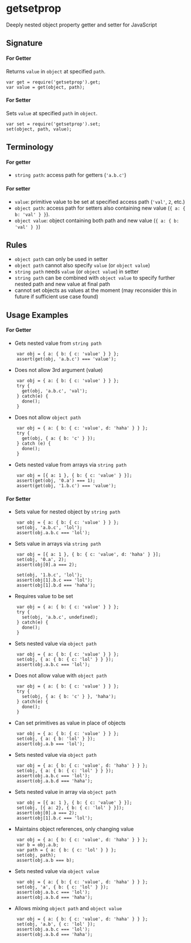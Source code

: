 # getsetprop
Deeply nested object property getter and setter for JavaScript

## Signature

#### For Getter
Returns `value` in `object` at specified `path`.

    var get = require('getsetprop').get;
    var value = get(object, path);

#### For Setter

Sets `value` at specified `path` in `object`.

    var set = require('getsetprop').set;
    set(object, path, value);

## Terminology

#### For getter
- `string path`: access path for getters (`'a.b.c'`)

#### For setter
- `value`: primitive value to be set at specified access path
  (`'val'`, `2`, etc.)
- `object path`: access path for setters also containing new value
  (`{ a: { b: 'val' } }`).
- `object value`: object containing both path and new value
  (`{ a: { b: 'val' } }`)

## Rules

- `object path` can only be used in setter
- `object path` cannot also specify `value` (or `object value`)
- `string path` needs `value` (or `object value`) in setter
- `string path` can be combined with `object value` to specify further
  nested path and new value at final path
- cannot set objects as values at the moment (may reconsider this in
  future if sufficient use case found)

## Usage Examples

#### For Getter

- Gets nested value from `string path`

```
    var obj = { a: { b: { c: 'value' } } };
    assert(get(obj, 'a.b.c') === 'value');
```

- Does not allow 3rd argument (value)

```
    var obj = { a: { b: { c: 'value' } } };
    try {
      get(obj, 'a.b.c', 'val');
    } catch(e) {
      done();
    }
```

- Does not allow `object path`

```
    var obj = { a: { b: { c: 'value', d: 'haha' } } };
    try {
      get(obj, { a: { b: 'c' } });
    } catch (e) {
      done();
    }
```

- Gets nested value from arrays via `string path`

```
    var obj = [{ a: 1 }, { b: { c: 'value' } }];
    assert(get(obj, '0.a') === 1);
    assert(get(obj, '1.b.c') === 'value');
```

#### For Setter

- Sets value for nested object by `string path`

```
    var obj = { a: { b: { c: 'value' } } };
    set(obj, 'a.b.c', 'lol');
    assert(obj.a.b.c === 'lol');
```

- Sets value in arrays via `string path`

```
    var obj = [{ a: 1 }, { b: { c: 'value', d: 'haha' } }];
    set(obj, '0.a', 2);
    assert(obj[0].a === 2);

    set(obj, '1.b.c', 'lol');
    assert(obj[1].b.c === 'lol');
    assert(obj[1].b.d === 'haha');
```

- Requires value to be set

```
    var obj = { a: { b: { c: 'value' } } };
    try {
      set(obj, 'a.b.c', undefined);
    } catch(e) {
      done();
    }
```

- Sets nested value via `object path`

```
    var obj = { a: { b: { c: 'value' } } };
    set(obj, { a: { b: { c: 'lol' } } });
    assert(obj.a.b.c === 'lol');
```

- Does not allow value with `object path`

```
    var obj = { a: { b: { c: 'value' } } };
    try {
      set(obj, { a: { b: 'c' } }, 'haha');
    } catch(e) {
      done();
    }
```

- Can set primitives as value in place of objects

```
    var obj = { a: { b: { c: 'value' } } };
    set(obj, { a: { b: 'lol' } });
    assert(obj.a.b === 'lol');
```

- Sets nested value via `object path`

```
    var obj = { a: { b: { c: 'value', d: 'haha' } } };
    set(obj, { a: { b: { c: 'lol' } } });
    assert(obj.a.b.c === 'lol');
    assert(obj.a.b.d === 'haha');
```

- Sets nested value in array via `object path`

```
    var obj = [{ a: 1 }, { b: { c: 'value' } }];
    set(obj, [{ a: 2}, { b: { c: 'lol' } }]);
    assert(obj[0].a === 2);
    assert(obj[1].b.c === 'lol');
```

- Maintains object references, only changing value

```
    var obj = { a: { b: { c: 'value', d: 'haha' } } };
    var b = obj.a.b;
    var path = { a: { b: { c: 'lol' } } };
    set(obj, path);
    assert(obj.a.b === b);
```

- Sets nested value via `object value`

```
    var obj = { a: { b: { c: 'value', d: 'haha' } } };
    set(obj, 'a', { b: { c: 'lol' } });
    assert(obj.a.b.c === 'lol');
    assert(obj.a.b.d === 'haha');
```

- Allows mixing `object path` and `object value`

```
    var obj = { a: { b: { c: 'value', d: 'haha' } } };
    set(obj, 'a.b', { c: 'lol' });
    assert(obj.a.b.c === 'lol');
    assert(obj.a.b.d === 'haha');
```

